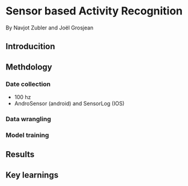 # Sensor based Activity Recognition
By Navjot Zubler and Joël Grosjean

## Introducition

## Methdology

### Date collection

- 100 hz
- AndroSensor (android) and SensorLog (IOS)

### Data wrangling

### Model training

## Results

## Key learnings